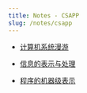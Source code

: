 ```yaml
---
title: Notes - CSAPP
slug: /notes/csapp
---
```


- [计算机系统漫游](/notes/csapp/roam)

- [信息的表示与处理](/notes/csapp/info)

- [程序的机器级表示](/notes/csapp/asm)
